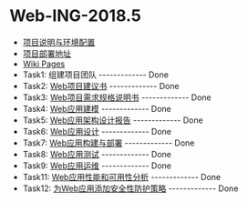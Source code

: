 # Web-ING-2018.5

- [项目说明与环境配置](https://github.com/2018XiDianWebGoGo/Web-ING-2018.5/blob/master/MyBlog/README.md)
- [项目部署地址](https://www.redarrow.top)
- [Wiki Pages](https://github.com/2018XiDianWebGoGo/Web-ING-2018.5/wiki)
- Task1: 组建项目团队 ------------- Done
- Task2: [Web项目建议书](https://github.com/2018XiDianWebGoGo/Web-ING-2018.5/wiki/Web%E9%A1%B9%E7%9B%AE%E5%BB%BA%E8%AE%AE%E4%B9%A6) ------------- Done
- Task3: [Web项目需求规格说明书](https://github.com/2018XiDianWebGoGo/Web-ING-2018.5/wiki/Web%E9%A1%B9%E7%9B%AE%E9%9C%80%E6%B1%82%E8%A7%84%E6%A0%BC%E8%AF%B4%E6%98%8E%E4%B9%A6) ------------- Done
- Task4: [Web应用建模](https://github.com/2018XiDianWebGoGo/Web-ING-2018.5/wiki/Web%E5%BA%94%E7%94%A8%E5%BB%BA%E6%A8%A1) ------------- Done
- Task5: [Web应用架构设计报告](https://github.com/2018XiDianWebGoGo/Web-ING-2018.5/wiki/Web%E5%BA%94%E7%94%A8%E6%9E%B6%E6%9E%84%E8%AE%BE%E8%AE%A1%E6%8A%A5%E5%91%8A) ------------- Done
- Task6: [Web应用设计](https://github.com/2018XiDianWebGoGo/Web-ING-2018.5/wiki/Web%E5%BA%94%E7%94%A8%E8%AE%BE%E8%AE%A1) ------------- Done
- Task7: [Web应用构建与部署](https://www.redarrow.top/) ------------- Done
- Task8: [Web应用测试](https://github.com/2018XiDianWebGoGo/Web-ING-2018.5/wiki/Web%E5%BA%94%E7%94%A8%E6%B5%8B%E8%AF%95) ------------- Done
- Task9: [Web应用运维](https://github.com/2018XiDianWebGoGo/Web-ING-2018.5/wiki/Web%E5%BA%94%E7%94%A8%E8%BF%90%E7%BB%B4) ------------- Done
- Task11: [Web应用性能和可用性分析](https://github.com/2018XiDianWebGoGo/Web-ING-2018.5/wiki/Web%E5%BA%94%E7%94%A8%E6%80%A7%E8%83%BD%E5%92%8C%E5%8F%AF%E7%94%A8%E6%80%A7%E5%88%86%E6%9E%90) ------------- Done
- Task12: [为Web应用添加安全性防护策略](https://github.com/2018XiDianWebGoGo/Web-ING-2018.5/wiki/%E4%B8%BAWeb%E5%BA%94%E7%94%A8%E6%B7%BB%E5%8A%A0%E5%AE%89%E5%85%A8%E6%80%A7%E9%98%B2%E6%8A%A4%E7%AD%96%E7%95%A5) ------------- Done
